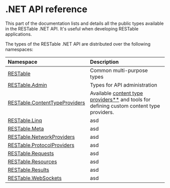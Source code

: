 # .NET API reference

This part of the documentation lists and details all the public types available in the RESTable .NET API. It's useful when developing RESTable applications.

The types of the RESTable .NET API are distributed over the following namespaces:

Namespace                                                    | Description
:----------------------------------------------------------- | :-------------------------------------------------------------------------------------------
[RESTable](./RESTable)                                           | Common multi-purpose types
[RESTable.Admin](./RESTable.Admin)                               | Types for API administration
[RESTable.ContentTypeProviders](./RESTable.ContentTypeProviders) | Available [content type providers**]() and tools for defining custom content type providers.
[RESTable.Linq](./RESTable.Linq)                                 | asd
[RESTable.Meta](./RESTable.Meta)                                 | asd
[RESTable.NetworkProviders](./RESTable.NetworkProviders)         | asd
[RESTable.ProtocolProviders](./RESTable.ProtocolProviders)       | asd
[RESTable.Requests](./RESTable.Requests)                         | asd
[RESTable.Resources](./RESTable.Resources)                       | asd
[RESTable.Results](./RESTable.Results)                           | asd
[RESTable.WebSockets](./RESTable.WebSockets)                     | asd
